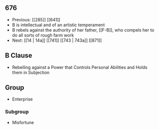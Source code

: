 ## 676
- Previous: [[285]] [[641]] 
- B is intellectual and of an artistic temperament
- B rebels against the authority of her father, [[F-B]], who compels her to do all sorts of rough farm work
- Next: [[14 | 14a]] [[741]] [[743 | 743a]] [[871]] 

## B Clause
- Rebelling against a Power that Controls Personal Abilities and Holds them in Subjection

## Group
- Enterprise

### Subgroup
- Misfortune

